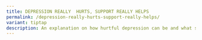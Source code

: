 ```yaml
---
title: DEPRESSION REALLY  HURTS, SUPPORT REALLY HELPS
permalink: /depression-really-hurts-support-really-helps/
variant: tiptap
description: An explanation on how hurtful depression can be and what support can AIC offer
---
```


